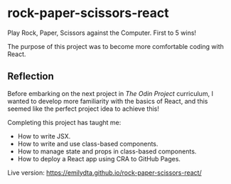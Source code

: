 # rock-paper-scissors-react

Play Rock, Paper, Scissors against the Computer. First to 5 wins!

The purpose of this project was to become more comfortable coding with React.

<h2>Reflection</h2>

Before embarking on the next project in *The Odin Project* curriculum, I wanted to develop more familiarity with the basics of React, and this seemed like the perfect project idea to achieve this!  

Completing this project has taught me:
  - How to write JSX.
  - How to write and use class-based components.
  - How to manage state and props in class-based components.
  - How to deploy a React app using CRA to GitHub Pages.


Live version: https://emilydta.github.io/rock-paper-scissors-react/

